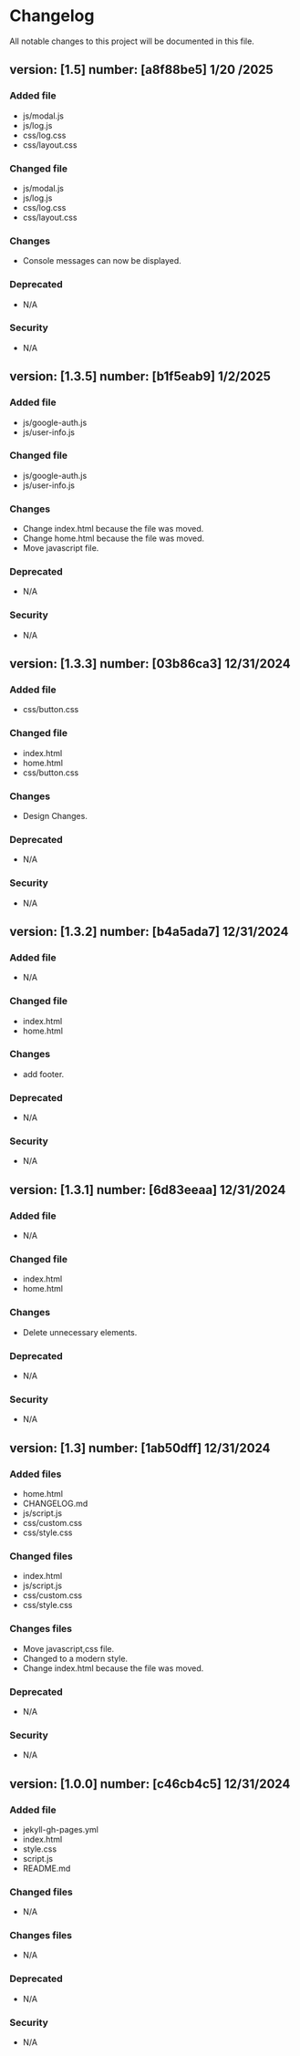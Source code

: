 # Changelog

All notable changes to this project will be documented in this file.
## version: [1.5] number: [a8f88be5] 1/20 /2025
### Added file
- js/modal.js
- js/log.js
- css/log.css
- css/layout.css

### Changed file
- js/modal.js
- js/log.js
- css/log.css
- css/layout.css

### Changes
- Console messages can now be displayed.

### Deprecated
- N/A

### Security
- N/A

## version: [1.3.5] number: [b1f5eab9] 1/2/2025
### Added file
- js/google-auth.js
- js/user-info.js

### Changed file
- js/google-auth.js
- js/user-info.js

### Changes
- Change index.html because the file was moved.
- Change home.html because the file was moved.
- Move javascript file.

### Deprecated
- N/A

### Security
- N/A

## version: [1.3.3] number: [03b86ca3] 12/31/2024
### Added file
- css/button.css

### Changed file
- index.html
- home.html
- css/button.css

### Changes
- Design Changes.

### Deprecated
- N/A

### Security
- N/A

## version: [1.3.2] number: [b4a5ada7] 12/31/2024
### Added file
- N/A

### Changed file
- index.html
- home.html

### Changes
- add footer.

### Deprecated
- N/A

### Security
- N/A

## version: [1.3.1] number: [6d83eeaa] 12/31/2024
### Added file
- N/A

### Changed file
- index.html
- home.html

### Changes
- Delete unnecessary elements.

### Deprecated
- N/A

### Security
- N/A

## version: [1.3] number: [1ab50dff] 12/31/2024
### Added files
- home.html
- CHANGELOG.md
- js/script.js
- css/custom.css
- css/style.css
  
### Changed files
- index.html
- js/script.js
- css/custom.css
- css/style.css

### Changes files
- Move javascript,css file.
- Changed to a modern style.
- Change index.html because the file was moved.

### Deprecated
- N/A

### Security
- N/A

## version: [1.0.0] number: [c46cb4c5] 12/31/2024
### Added file
- jekyll-gh-pages.yml
- index.html
- style.css
- script.js
- README.md

### Changed files
- N/A

### Changes files
- N/A

### Deprecated
- N/A

### Security
- N/A
